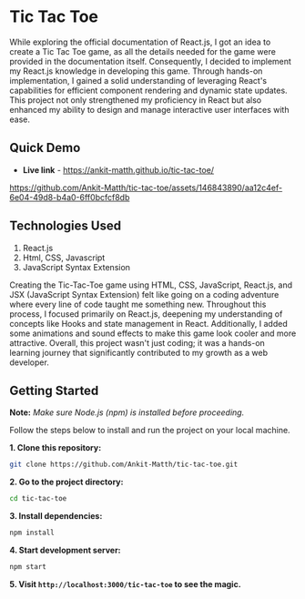 # Tic Tac Toe

While exploring the official documentation of React.js, I got an idea to create a Tic Tac Toe game, as all the details needed for the game were provided in the documentation itself. Consequently, I decided to implement my React.js knowledge in developing this game. Through hands-on implementation, I gained a solid understanding of leveraging React's capabilities for efficient component rendering and dynamic state updates. This project not only strengthened my proficiency in React but also enhanced my ability to design and manage interactive user interfaces with ease.

## Quick Demo

- **Live link** - https://ankit-matth.github.io/tic-tac-toe/


https://github.com/Ankit-Matth/tic-tac-toe/assets/146843890/aa12c4ef-6e04-49d8-b4a0-6ff0bcfcf8db


## Technologies Used

1. React.js
2. Html, CSS, Javascript
3. JavaScript Syntax Extension

Creating the Tic-Tac-Toe game using HTML, CSS, JavaScript, React.js, and JSX (JavaScript Syntax Extension)  felt like going on a coding adventure where every line of code taught me something new. Throughout this process, I focused primarily on React.js, deepening my understanding of concepts like Hooks and state management in React. Additionally, I added some animations and sound effects to make this game look cooler and more attractive. Overall, this project wasn't just coding; it was a hands-on learning journey that significantly contributed to my growth as a web developer.

## Getting Started 

**Note:** *Make sure Node.js (npm) is installed before proceeding.*

Follow the steps below to install and run the project on your local machine.

**1. Clone this repository:**
  ```bash
  git clone https://github.com/Ankit-Matth/tic-tac-toe.git
  ```

**2. Go to the project directory:**
  ```bash
  cd tic-tac-toe
  ```
**3. Install dependencies:**
  ```bash
  npm install
  ```
**4. Start development server:**
  ```bash
  npm start
  ```
**5. Visit `http://localhost:3000/tic-tac-toe` to see the magic.**
